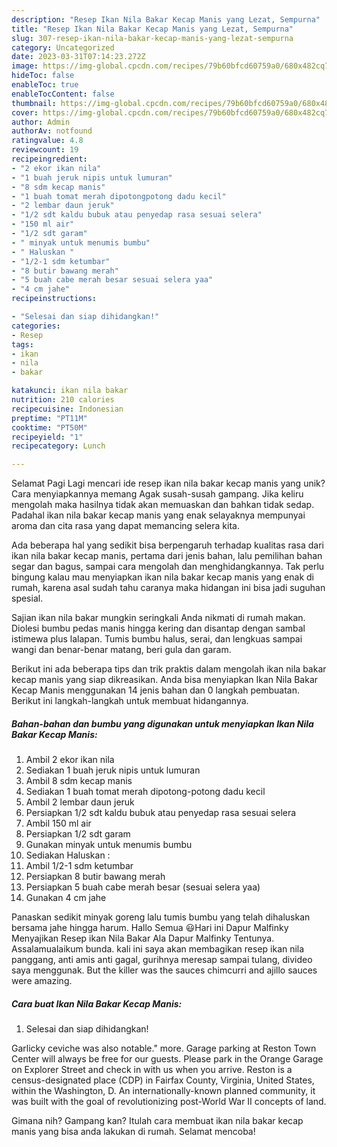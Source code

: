 ```yaml
---
description: "Resep Ikan Nila Bakar Kecap Manis yang Lezat, Sempurna"
title: "Resep Ikan Nila Bakar Kecap Manis yang Lezat, Sempurna"
slug: 307-resep-ikan-nila-bakar-kecap-manis-yang-lezat-sempurna
category: Uncategorized
date: 2023-03-31T07:14:23.272Z
image: https://img-global.cpcdn.com/recipes/79b60bfcd60759a0/680x482cq70/ikan-nila-bakar-kecap-manis-foto-resep-utama.jpg
hideToc: false
enableToc: true
enableTocContent: false
thumbnail: https://img-global.cpcdn.com/recipes/79b60bfcd60759a0/680x482cq70/ikan-nila-bakar-kecap-manis-foto-resep-utama.jpg
cover: https://img-global.cpcdn.com/recipes/79b60bfcd60759a0/680x482cq70/ikan-nila-bakar-kecap-manis-foto-resep-utama.jpg
author: Admin
authorAv: notfound
ratingvalue: 4.8
reviewcount: 19
recipeingredient:
- "2 ekor ikan nila"
- "1 buah jeruk nipis untuk lumuran"
- "8 sdm kecap manis"
- "1 buah tomat merah dipotongpotong dadu kecil"
- "2 lembar daun jeruk"
- "1/2 sdt kaldu bubuk atau penyedap rasa sesuai selera"
- "150 ml air"
- "1/2 sdt garam"
- " minyak untuk menumis bumbu"
- " Haluskan "
- "1/2-1 sdm ketumbar"
- "8 butir bawang merah"
- "5 buah cabe merah besar sesuai selera yaa"
- "4 cm jahe"
recipeinstructions:

- "Selesai dan siap dihidangkan!"
categories:
- Resep
tags:
- ikan
- nila
- bakar

katakunci: ikan nila bakar 
nutrition: 210 calories
recipecuisine: Indonesian
preptime: "PT11M"
cooktime: "PT50M"
recipeyield: "1"
recipecategory: Lunch

---
```



Selamat Pagi Lagi mencari ide resep ikan nila bakar kecap manis yang unik? Cara menyiapkannya memang Agak susah-susah gampang. Jika keliru mengolah maka hasilnya tidak akan memuaskan dan bahkan tidak sedap. Padahal ikan nila bakar kecap manis yang enak selayaknya mempunyai aroma dan cita rasa yang dapat memancing selera kita.


Ada beberapa hal yang sedikit bisa berpengaruh terhadap kualitas rasa dari ikan nila bakar kecap manis, pertama dari jenis bahan, lalu pemilihan bahan segar dan bagus, sampai cara mengolah dan menghidangkannya. Tak perlu bingung kalau mau menyiapkan ikan nila bakar kecap manis yang enak di rumah, karena asal sudah tahu caranya maka hidangan ini bisa jadi suguhan spesial.

Sajian ikan nila bakar mungkin seringkali Anda nikmati di rumah makan. Diolesi bumbu pedas manis hingga kering dan disantap dengan sambal istimewa plus lalapan. Tumis bumbu halus, serai, dan lengkuas sampai wangi dan benar-benar matang, beri gula dan garam.


Berikut ini ada beberapa tips dan trik praktis dalam mengolah ikan nila bakar kecap manis yang siap dikreasikan. Anda bisa menyiapkan Ikan Nila Bakar Kecap Manis menggunakan 14 jenis bahan dan 0 langkah pembuatan. Berikut ini langkah-langkah untuk membuat hidangannya.

<!--inarticleads1-->

##### Bahan-bahan dan bumbu yang digunakan untuk menyiapkan Ikan Nila Bakar Kecap Manis:

1. Ambil 2 ekor ikan nila
1. Sediakan 1 buah jeruk nipis untuk lumuran
1. Ambil 8 sdm kecap manis
1. Sediakan 1 buah tomat merah dipotong-potong dadu kecil
1. Ambil 2 lembar daun jeruk
1. Persiapkan 1/2 sdt kaldu bubuk atau penyedap rasa sesuai selera
1. Ambil 150 ml air
1. Persiapkan 1/2 sdt garam
1. Gunakan  minyak untuk menumis bumbu
1. Sediakan  Haluskan :
1. Ambil 1/2-1 sdm ketumbar
1. Persiapkan 8 butir bawang merah
1. Persiapkan 5 buah cabe merah besar (sesuai selera yaa)
1. Gunakan 4 cm jahe


Panaskan sedikit minyak goreng lalu tumis bumbu yang telah dihaluskan bersama jahe hingga harum. Hallo Semua 😃Hari ini Dapur Malfinky Menyajikan Resep ikan Nila Bakar Ala Dapur Malfinky Tentunya. Assalamualaikum bunda. kali ini saya akan membagikan resep ikan nila panggang, anti amis anti gagal, gurihnya meresap sampai tulang, divideo saya menggunak. But the killer was the sauces chimcurri and ajillo sauces were amazing. 

<!--inarticleads2-->

##### Cara buat Ikan Nila Bakar Kecap Manis:


1. Selesai dan siap dihidangkan!

Garlicky ceviche was also notable.&#34; more. Garage parking at Reston Town Center will always be free for our guests. Please park in the Orange Garage on Explorer Street and check in with us when you arrive. Reston is a census-designated place (CDP) in Fairfax County, Virginia, United States, within the Washington, D. An internationally-known planned community, it was built with the goal of revolutionizing post-World War II concepts of land. 

Gimana nih? Gampang kan? Itulah cara membuat ikan nila bakar kecap manis yang bisa anda lakukan di rumah. Selamat mencoba!
